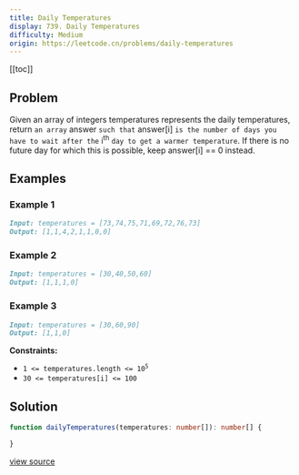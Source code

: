 ```yaml
---
title: Daily Temperatures
display: 739. Daily Temperatures
difficulty: Medium
origin: https://leetcode.cn/problems/daily-temperatures
---
```


[[toc]]

## Problem

Given an array of integers temperatures represents the daily temperatures, return `an array` answer `such that` answer[i] `is the number of days you have to wait after the` i<sup>th</sup> `day to get a warmer temperature`. If there is no future day for which this is possible, keep answer[i] == 0 instead.

## Examples

### Example 1

```md
Input: temperatures = [73,74,75,71,69,72,76,73]
Output: [1,1,4,2,1,1,0,0]
```

### Example 2

```md
Input: temperatures = [30,40,50,60]
Output: [1,1,1,0]
```

### Example 3

```md
Input: temperatures = [30,60,90]
Output: [1,1,0]
```

**Constraints:**

- <code>1 &lt;=&nbsp;temperatures.length &lt;= 10<sup>5</sup></code>
- <code>30 &lt;=&nbsp;temperatures[i] &lt;= 100</code>

## Solution

```ts
function dailyTemperatures(temperatures: number[]): number[] {

}
```

[view source](https://leetcode.cn/problems/daily-temperatures)
